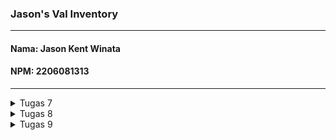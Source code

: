 ### **Jason's Val Inventory**
---
#### Nama: Jason Kent Winata
#### NPM: 2206081313
---

<details>
<summary>Tugas 7</summary>

1. Apa perbedaan utama antara stateless dan stateful widget dalam konteks pengembangan aplikasi Flutter?
    + Stateless Widget adalah jenis widget di Flutter yang *state*-nya tidak dapat diubah setelah dibuat. Artinya, sekali dibuat, tampilan widget ini tidak dapat diubah atau diperbarui. Stateless Widget cocok untuk tampilan statis atau komponen yang tidak perlu mengikuti perubahan keadaan. Stateless Widget tidak memiliki metode `setState()`

    + Stateful Widget adalah jenis widget di Flutter yang *state*-nya dapat diubah setelah dibuat. Artinya, tampilan widget ini dapat diubah dan dapat berubah berkali-kali. Widget ini digunakan untuk menggambarkan komponen yang perlu merespons perubahan keadaan, seperti tombol yang dapat diklik atau input pengguna yang berubah. Stateful Widget memiliki metode `setState()`

2. Sebutkan seluruh widget yang kamu gunakan untuk menyelesaikan tugas ini dan jelaskan fungsinya masing-masing.
    + MyHomePage (StatelessWidget): Widget utama yang mewakili halaman beranda aplikasi. Fungsinya menampilkan semua item dan memiliki tampilan yang dapat di-*scroll*

    + MyApp (StatelessWidget): Widget utama yang digunakan untuk inisialisi aplikasi. Selain itu, untuk mengatur tema dan menentukan halaman beranda

    + ShopCard (StatelessWidget): Widget yang digunakan untuk membuat *cards* yang menampilkan setiap item. Terdiri dari icon, text, dan background color yang sesuai.

    + MaterialApp: Widget yang digunakan untuk mengkonfigurasi dan menampilkan aplikasi Flutter. Tersedia berbagai pengaturan, termasuk tema dan halaman beranda.

    + Scaffold: Widget yang memberikan kerangka dasar untuk halaman aplikasi. Mencakup komponen seperti AppBar, body, dan elemen lainnya

    + AppBar: Widget yang digunakan untuk menampilkan bagian atas aplikasi, termasuk judul dan background color
    + Icon: Widget yang digunakan untuk menampilkan icon yang sesuai dengan setiap item dalam *cards*. Icon diambil dari properti `item.icon` dan ditampilkan dengan ukuran serta warna yang sesuai

    + Text: Widget yang digunakan untuk menampilkan text yang sesuai dengan nama item. Teks diambil dari properti `item.name` dan ditampilkan dengan gaya teks yang sesuai

    + SingleChildScrollView: Widget yang memungkinkan konten halaman menjadi *scrollable* jika kontennya terlalu panjang atau banyak

    + Padding: Widget yang digunakan untuk menambahkan jarak di antara konten. Dalam kasus ini, digunakan untuk memberikan jarak dari tepi halaman

    + Column: Layout widget yang digunakan untuk menampilkan child widgets secara vertikal pada beranda aplikasi

    + GridView.count: Widget yang digunakan untuk membuat tata letak grid dengan jumlah kolom yang ditentukan

    + Material: Widget yang memberikan tampilan Material Design pada kontennya. Digunakan di dalam ShopCard untuk memberikan warna latar belakang

    + InkWell: Widget yang digunakan untuk membuat area responsif terhadap sentuhan

    + SnackBar: Widget yang digunakan untuk menampilkan pesan singkat ketika item di-klik

3. Jelaskan bagaimana cara kamu mengimplementasikan checklist di atas secara step-by-step (bukan hanya sekadar mengikuti tutorial)

    + Jalankan perintah berikut!
        ```
        flutter create val_inventory
        cd val_inventory
        flutter run
        ```

    + Lakukan `git init` pada root folder lalu `add-commit-push`!

    + Ubah kode pada `main.dart` agar me-*return* widget pada `menu.dart`!

        ```
        import 'package:flutter/material.dart';
        import 'package:val_inventory/menu.dart';

        void main() {
        runApp(const MyApp());
        }

        class MyApp extends StatelessWidget {
        const MyApp({super.key});

        // This widget is the root of your application.
        @override
        Widget build(BuildContext context) {
            return MaterialApp(
            title: 'Menu',
            theme: ThemeData(
                colorScheme: ColorScheme.fromSeed(seedColor: Colors.indigo),
                useMaterial3: true,
            ),
            home: MyHomePage(),
            );
        }
        }
        ```
    
    + Ubah kode pada `menu.dart`!

    + Implementasikan `AppBar`, `Scaffold`, dan `body` dengan `SingleChildScrollView`!

    + Implementasikan `ShopCard` dan `Snackbar`!
        ```
        class ShopCard extends StatelessWidget {
         final Item item;
         const ShopCard(this.item, {super.key}); 

         @override
         Widget build(BuildContext context) {
            return Material(
            color: item.color,

            child: InkWell(
            onTap: () {
                ScaffoldMessenger.of(context) //SnackBar 
                    ..hideCurrentSnackBar()
                    ..showSnackBar(SnackBar(
                        content: Text("Kamu telah menekan tombol ${item.name}!")));
                },

                child: Container(
                 padding: const EdgeInsets.all(8),

                child: Center(
                    child: Column(
                     mainAxisAlignment: MainAxisAlignment.center,

                    children: [
                        Icon(
                         item.icon,
                         color: Colors.white,
                         size: 30.0,
                        ),
                        const Padding(padding: EdgeInsets.all(3)),
                        Text(
                         item.name,
                         textAlign: TextAlign.center,
                         style: const TextStyle(color: Colors.white),
                        ),
                    ],
                    ),
                ),
                ),
            ),
            );
        }
        }
        ```

    + Bonus: Tambahkan implementasi warna-warna berbeda untuk setiap tombol!
        ```
        final List<Item> items = [
            Item("Lihat Item", Icons.checklist, Colors.indigo.shade200), 
            Item("Tambah Item", Icons.add_shopping_cart, Colors.indigo),
            Item("Logout", Icons.logout, Colors.indigo.shade900),
        ];
        ```
</details>

<details>
<summary>Tugas 8</summary>

1. Jelaskan perbedaan antara Navigator.push() dan Navigator.pushReplacement(), disertai dengan contoh mengenai penggunaan kedua metode tersebut yang tepat!
    + `Navigator.push()` digunakan untuk menambahkan tampilan baru ke dalam tumpukan navigasi (navigator stack). Ini berarti bahwa tampilan baru akan ditumpuk di atas tampilan saat ini, dan pengguna dapat kembali ke tampilan sebelumnya dengan menekan tombol "Back" di perangkat mereka. 

        Contoh penggunaan `Navigator.push()`:
        ```
        // Navigator
        if (item.name == "Tambah Item") {
            Navigator.push(
                context,
                MaterialPageRoute(
                builder: (context) => const ShopFormPage(),
            ));
        }
        ```
    + `Navigator.pushReplacement()` digunakan untuk menggantikan tampilan saat ini di tumpukan navigasi dengan tampilan baru. Ini berguna ketika Anda ingin menggantikan halaman saat ini dengan halaman yang berbeda, seperti saat pengguna menyelesaikan suatu aksi tertentu. Ini membuat tampilan sebelumnya dihapus dari tumpukan dan digantikan oleh tampilan baru.

        Contoh penggunaan `Navigator.pushReplacement()`:
        ```
        onPressed: () {
        Navigator.pushReplacement(
            context,
            MaterialPageRoute(
                builder: (context) => MyHomePage(),
            ));
        },
        ```

2. Jelaskan masing-masing layout widget pada Flutter dan konteks penggunaannya masing-masing!
    + Single-child Layout <br>
    Widget yang hanya memiliki satu child. Penggunaannya saat hanya memerlukan satu widget dalam satu area. Salah satu widget yang umum digunakan dari kategori ini adalah Container, yang berfungsi sebagai wadah untuk widget lain.

    + Multi-child Layout <br>
    Widget yang memungkinkan memiliki lebih dari satu anak (children). Penggunaannya ketika perlu menempatkan sejumlah widget dalam satu area. Widget yang sering digunakan dari kelompok ini adalah `Row` untuk penempatan horizontal dan `Column` untuk penempatan vertikal.

    + Silver Widgets <br>
    Widget khusus untuk area scrollable, digunakan untuk menciptakan fitur dinamis saat melakukan scroll. <br>
    Contoh: `CupertinoSliverNavigationBar, CustomScrollView, SliverAppBar`, etc.

3. Sebutkan apa saja elemen input pada form yang kamu pakai pada tugas kali ini dan jelaskan mengapa kamu menggunakan elemen input tersebut!
    + `TextFormField` karena memudahkan pengguna dalam memasukkan data. Sedangkan fitur validasi dan hint-nya sangat mempercepat pekerjaan pengembang.

4. Bagaimana penerapan clean architecture pada aplikasi Flutter?
    + Pada pengembangan aplikasi Flutter, prinsip *clean architecture*  diterapkan untuk mengorganisir file sesuai dengan fungsionalitasnya. <br>
    Contoh: Folder `screens` berisi files untuk tampilan layar. Sedangkan implementasi dan fungsionalitas aplikasi berada pada folder `widgets`.

5. Jelaskan bagaimana cara kamu mengimplementasikan checklist di atas secara step-by-step! (bukan hanya sekadar mengikuti tutorial)
    + Buat satu halaman form baru pada aplikasi! 
    + Tambahkan 4 elemen input yaitu `name, price, amount, dan description`.
    + Implement tombol `save` serta lakukan validasi input. Cek `screens/shoplist_form.dart`!
    + Arahkan pengguna ke halaman form ketika menekan tombol `Tambah Item` pada halaman utama. Cek `widgets/shop_card.dart`!
    + Buat drawer untuk navigasi ke `Halaman Utama` dan `Tambah Item`. Cek `widgets/left_drawer.dart`!
    + Bonus: Cek `screens/shoplist_form.dart`!
</details>

<details>
<summary>Tugas 9</summary>

1. Apakah bisa kita melakukan pengambilan data JSON tanpa membuat model terlebih dahulu? Jika iya, apakah hal tersebut lebih baik daripada membuat model sebelum melakukan pengambilan data JSON?
    + Ya, dengan metode sebuah variabel yang menyimpan sebuah dictionary berisi data. 
    + Mempermudah, jika data kompleks atau memerlukan manipulasi lebih lanjut, membuat model dapat membantu dalam pengelolaan data.

2. Jelaskan fungsi dari CookieRequest dan jelaskan mengapa instance CookieRequest perlu untuk dibagikan ke semua komponen di aplikasi Flutter.
    + Inisialisasi session, login, dan logout
    + Informasi session cookies yang disimpan secara local
    + Permintaan HTTP dengan GET dan POST
    + `CookieRequest` dibagikan ke semua komponen di aplikasi Flutter agar status login atau sesi cookies konsisten.

3. Jelaskan mekanisme pengambilan data dari JSON hingga dapat ditampilkan pada Flutter.
    + Dengan website *Quicktype* untuk membuat model custom dari data Json pada tugas Django.
    + Tambahkan dependensi HTTP pada `android/app/src/main/AndroidManifest.xml`
    ```
    <!-- Required to fetch data from the Internet. -->
    <uses-permission android:name="android.permission.INTERNET" />
    ```
    + Melakukan *Fetch Data* pada `lib/screens` secara async dengan mengirim permintaan HTTP.
    + Dengan `FutureBuilder` dan `ListView.builder` data diolah dan ditampilkan pada Flutter.

4. Jelaskan mekanisme autentikasi dari input data akun pada Flutter ke Django hingga selesainya proses autentikasi oleh Django dan tampilnya menu pada Flutter.
    + Input `username` dan `password` pada loginPage
    + Melakukan autentikasi pada `authentication/views.py` milik Django 
    + Jika benar, diarahkan ke `HomePage` dan pesan selamat datang dengan `SnackBar`
 
5. Sebutkan seluruh widget yang kamu pakai pada tugas ini dan jelaskan fungsinya masing-masing.
    + TextField: Menerima input dari user
    + FutureBuilder: Membangun widget secara asinkron
    + ListView.builder: Membuat daftar yang dapat discroll
    + Column: Menyusun komponen secara vertikal
    + Row: Menyusun komponen secara horizontal

8. Jelaskan bagaimana cara kamu mengimplementasikan checklist di atas secara step-by-step! (bukan hanya sekadar mengikuti tutorial).
    + Pada Django, Lakukan integrasi dan autentikasi dengan Flutter
        + Buat app `authentication`!
        + Install library `corsheaders`!
    + Buat fungsi `login` pada `views.py`!
    + Install dan import package `pbp_django_auth`!
    + Pada Flutter, Import `pbp_django_auth`!
    + Modifikasi root widget sehingga menyediakan `CookieRequest`!
    + Membuat `lib/screens/login.dart`